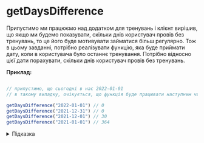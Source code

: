 # getDaysDifference

Припустимо ми працюємо над додатком для тренувань і клієнт вирішив, що якщо ми будемо показувати, скільки днів користувач провів без тренувань, то це його буде мотивувати займатися більш регулярно.
Тож в цьому завданні, потрібно реалізувати функцію, яка буде приймати дату, коли в користувача було останнє тренування. Потрібно відносно цієї дати порахувати, скільки днів користувач провів без тренувань.

**Приклад:**

```js

// припустимо, що сьогодні в нас 2022-01-01
// в такому випадку, очікується, що функція буде працювати наступним чином 

getDaysDifference("2022-01-01") // 0
getDaysDifference("2021-12-31") // 0
getDaysDifference("2021-12-01") // 30
getDaysDifference("2021-01-01") // 364
```

<details>
  <summary>Підказка</summary>

---

  Якщо виникають питання, то можна ознайомитись із документацією по обʼєкту [Date](https://developer.mozilla.org/en-US/docs/Web/JavaScript/Reference/Global_Objects/Date)
</details>